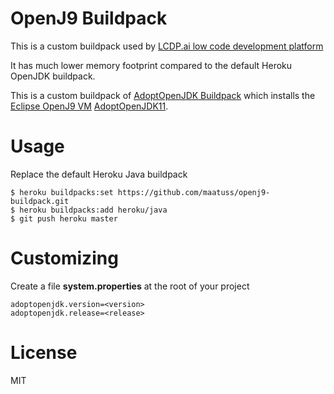 # OpenJ9 Buildpack

This is a custom buildpack used by [LCDP.ai low code development platform](https://lcdp.ai)

It has much lower memory footprint compared to the default Heroku OpenJDK buildpack.

This is a custom buildpack of [AdoptOpenJDK Buildpack](https://github.com/jkutner/adoptopenjdk-buildpack) which installs the [Eclipse OpenJ9 VM](https://www.eclipse.org/openj9) [AdoptOpenJDK11](https://adoptopenjdk.net/?variant=openjdk11&jvmVariant=openj9).

# Usage
Replace the default Heroku Java buildpack

```
$ heroku buildpacks:set https://github.com/maatuss/openj9-buildpack.git 
$ heroku buildpacks:add heroku/java  
$ git push heroku master
```

# Customizing

Create a file
**system.properties**
at the root of your project

```
adoptopenjdk.version=<version>  
adoptopenjdk.release=<release>
```  

# License
MIT
